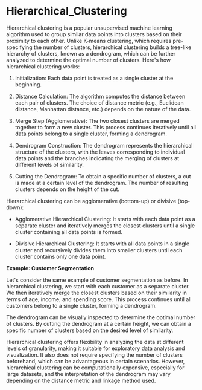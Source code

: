 # Hierarchical_Clustering

Hierarchical clustering is a popular unsupervised machine learning algorithm used to group similar data points into clusters based on their proximity to each other. Unlike K-means clustering, which requires pre-specifying the number of clusters, hierarchical clustering builds a tree-like hierarchy of clusters, known as a dendrogram, which can be further analyzed to determine the optimal number of clusters. Here's how hierarchical clustering works:

1. Initialization: Each data point is treated as a single cluster at the beginning.

2. Distance Calculation: The algorithm computes the distance between each pair of clusters. The choice of distance metric (e.g., Euclidean distance, Manhattan distance, etc.) depends on the nature of the data.

3. Merge Step (Agglomerative): The two closest clusters are merged together to form a new cluster. This process continues iteratively until all data points belong to a single cluster, forming a dendrogram.

4. Dendrogram Construction: The dendrogram represents the hierarchical structure of the clusters, with the leaves corresponding to individual data points and the branches indicating the merging of clusters at different levels of similarity.

5. Cutting the Dendrogram: To obtain a specific number of clusters, a cut is made at a certain level of the dendrogram. The number of resulting clusters depends on the height of the cut.

Hierarchical clustering can be agglomerative (bottom-up) or divisive (top-down):

- Agglomerative Hierarchical Clustering: It starts with each data point as a separate cluster and iteratively merges the closest clusters until a single cluster containing all data points is formed.

- Divisive Hierarchical Clustering: It starts with all data points in a single cluster and recursively divides them into smaller clusters until each cluster contains only one data point.

**Example: Customer Segmentation**

Let's consider the same example of customer segmentation as before. In hierarchical clustering, we start with each customer as a separate cluster. We then iteratively merge the closest clusters based on their similarity in terms of age, income, and spending score. This process continues until all customers belong to a single cluster, forming a dendrogram.

The dendrogram can be visually inspected to determine the optimal number of clusters. By cutting the dendrogram at a certain height, we can obtain a specific number of clusters based on the desired level of similarity.

Hierarchical clustering offers flexibility in analyzing the data at different levels of granularity, making it suitable for exploratory data analysis and visualization. It also does not require specifying the number of clusters beforehand, which can be advantageous in certain scenarios. However, hierarchical clustering can be computationally expensive, especially for large datasets, and the interpretation of the dendrogram may vary depending on the distance metric and linkage method used.
